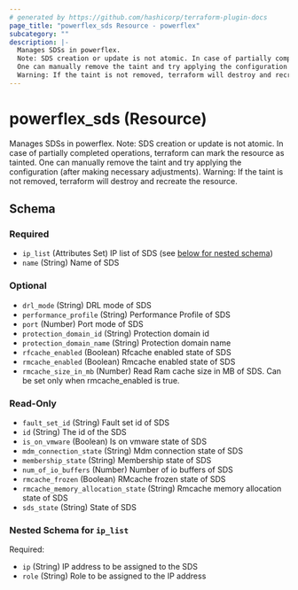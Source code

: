 ```yaml
---
# generated by https://github.com/hashicorp/terraform-plugin-docs
page_title: "powerflex_sds Resource - powerflex"
subcategory: ""
description: |-
  Manages SDSs in powerflex.
  Note: SDS creation or update is not atomic. In case of partially completed operations, terraform can mark the resource as tainted.
  One can manually remove the taint and try applying the configuration (after making necessary adjustments).
  Warning: If the taint is not removed, terraform will destroy and recreate the resource.
---
```


# powerflex_sds (Resource)

Manages SDSs in powerflex.
Note: SDS creation or update is not atomic. In case of partially completed operations, terraform can mark the resource as tainted.
One can manually remove the taint and try applying the configuration (after making necessary adjustments).
Warning: If the taint is not removed, terraform will destroy and recreate the resource.



<!-- schema generated by tfplugindocs -->
## Schema

### Required

- `ip_list` (Attributes Set) IP list of SDS (see [below for nested schema](#nestedatt--ip_list))
- `name` (String) Name of SDS

### Optional

- `drl_mode` (String) DRL mode of SDS
- `performance_profile` (String) Performance Profile of SDS
- `port` (Number) Port mode of SDS
- `protection_domain_id` (String) Protection domain id
- `protection_domain_name` (String) Protection domain name
- `rfcache_enabled` (Boolean) Rfcache enabled state of SDS
- `rmcache_enabled` (Boolean) Rmcache enabled state of SDS
- `rmcache_size_in_mb` (Number) Read Ram cache size in MB of SDS. Can be set only when rmcache_enabled is true.

### Read-Only

- `fault_set_id` (String) Fault set id of SDS
- `id` (String) The id of the SDS
- `is_on_vmware` (Boolean) Is on vmware state of SDS
- `mdm_connection_state` (String) Mdm connection state of SDS
- `membership_state` (String) Membership state of SDS
- `num_of_io_buffers` (Number) Number of io buffers of SDS
- `rmcache_frozen` (Boolean) RMcache frozen state of SDS
- `rmcache_memory_allocation_state` (String) Rmcache memory allocation state of SDS
- `sds_state` (String) State of SDS

<a id="nestedatt--ip_list"></a>
### Nested Schema for `ip_list`

Required:

- `ip` (String) IP address to be assigned to the SDS
- `role` (String) Role to be assigned to the IP address


